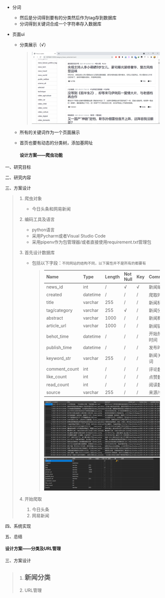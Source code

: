 - 分词

  - 然后是分词得到要有的分类然后作为tag存到数据库
  - 分词得到关键词合成一个字符串存入数据库

- 页面ui

  - 分类展示（√）

    > ![display.png](img/display.png)

  - 所有的关键词作为一个页面展示

  - 首页也要有动态的分类树，添加基网址
  
    #### 								设计方案——爬虫功能

一、研究目标

> 

二、研究内容

三、方案设计

> 1. 爬虫对象
>    - 今日头条和网易新闻
>    
> 2. 编码工具及语言
>
>    - python语言
>    - 采用Pycharm或者Visual Studio Code
>    - 采用pipenv作为包管理器/或者直接使用requirement.txt管理包
>
> 3. 首先设计数据库
>    - 包括以下字段：`不同网站的结构不同，以下属性并不是所有的都要有`
>      > | Name          | Type     | Length | Not Null | Key  | Comment      |
>      > | ------------- | -------- | ------ | -------- | ---- | ------------ |
>      > | news_id       | int      | /      | √        | √    | 新闻编号     |
>      > | created       | datetime | /      | /        | /    | 爬取时间     |
>      > | title         | varchar  | 255    | /        | /    | 新闻标题     |
>      > | tag/category  | varchar  | 255    | √        | /    | 新闻分类     |
>      > | abstract      | varchar  | 1000   | /        | /    | 新闻概要     |
>      > | article_url   | varchar  | 1000   | /        | /    | 新闻链接     |
>      > | behot_time    | datetime | /      | /        | /    | 开始热门时间 |
>      > | publish_time  | datetime | /      | /        | /    | 发布时间     |
>      > | keyword_str   | varchar  | 255    | /        | /    | 新闻关键词   |
>      > | comment_count | int      | /      | /        | /    | 评论数       |
>      > | like_count    | int      | /      | /        | /    | 点赞数       |
>      > | read_count    | int      | /      | /        | /    | 阅读数       |
>      > | source        | varchar  | 255    | /        | /    | 来源/作者    |
>      >![database image](img/database.png)
>      >![database image](img/database.design.png)
> 4. 开始爬取
>
>    1. 今日头条
>    2. 网易新闻

四、系统实现

五、总结



#### 						设计方案——分类及URL管理

三、方案设计

> 1. 新闻分类
>    - 
> 2. URL管理

